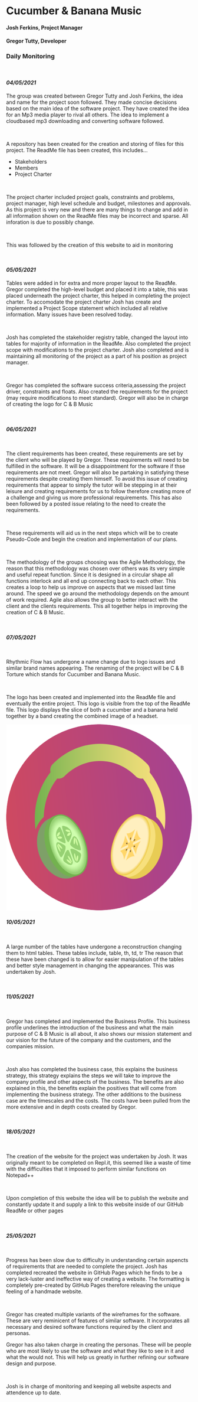 <h1>Cucumber & Banana Music</h1>
<h4>Josh Ferkins, Project Manager</h4>
<h4>Gregor Tutty, Developer</h4>


<h3>Daily Monitoring</h3>
<br>
<h4><i>04/05/2021</i></h4>
<p>The group was created between Gregor Tutty and Josh Ferkins, the idea and name for the project soon followed. They made concise decisions
based on the main idea of the software project. They have created the idea for an Mp3 media player to rival all others. The idea to implement a 
cloudbased mp3 downloading and converting software followed.</p>
<br>
<p>A repository has been created for the creation and storing of files for this project. The ReadMe file has been created, this includes...</p>
	<ul>
		<li>Stakeholders</li>
  	        <li>Members</li>
		<li>Project Charter</li>
	</ul>
<br>
<p>The project charter included project goals, constraints and problems, project manager, high level schedule and budget, milestones and approvals.
As this project is very new and there are many things to change and add in all information shown on the ReadMe files may be incorrect and sparse.
All inforation is due to possibly change.</p>
<br>
<p>This was followed by the creation of this website to aid in monitoring</p>
<br>
<h4><i>05/05/2021</i></h4>
<p>Tables were added in for extra and more proper layout to the ReadMe. Gregor completed the high-level budget and placed it into a table, this 
was placed underneath the project charter, this helped in completing the project charter. To accomodate the project charter Josh has create and implemented 
a Project Scope statement which included all relative information. Many issues have been resolved today.</p>
<br>
<p>Josh has completed the stakeholder registry table, changed the layout into tables for majority of information in the ReadMe. Also completed the project scope 
with modifications to the project charter. Josh also completed and is maintaining all monitoring of the project as a part of his position as project manager.<p>
<br>
<p>Gregor has completed the software success criteria,assessing the project driver, constraints and floats. Also created the requirements for the project
(may require modifications to meet standard). Gregor will also be in charge of creating the logo for C & B Music</p>
<br>
<h4><i>06/05/2021</i></h4>
<br>
<p>The client requirements has been created, these requirements are set by the client who will be played by Gregor. These requirements will need to be fulfilled 
in the software. It will be a disappointment for the software if thse requirements are not meet.  Gregor will also be partaking in satisfying these requirements 
despite creating them himself. To avoid this issue of creating requirements that appear to simply the tutor will be stepping in at their leisure and creating 
requirements for us to follow therefore creating more of a challenge and giving us more professional requirements. This has also been followed by a posted 
issue relating to the need to create the requirements.</p>
<br>
<p>These requirements will aid us in the next steps which will be to create Pseudo-Code and begin the creation and implementation of our plans.</p>
<br>
<p>The methodology of the groups choosing was the Agile Methodology, the reason that this methodology was chosen over others was its very simple and
useful repeat function. Since it is designed in a circular shape all functions interlock and all end up connecting back to each other. This creates a loop 
to help us improve on aspects that we missed last time around. The speed we go around the methodology depends on the amount of work required. Agile also allows
the group to better interact with the client and the clients requirements. This all together helps in improving the creation of C & B Music.</p>
<br>
<h4><i>07/05/2021</i></h4>
<br>
<p>Rhythmic Flow has undergone a name change due to logo issues and similar brand names appearing. The renaming of the project will be C & B Torture which stands
for Cucumber and Banana Music.</p>
<br>
<p>The logo has been created and implemented into the ReadMe file and eventually the entire project. This logo is visible from the top of the ReadMe file.
This logo displays the slice of both a cucumber and a banana held together by a band creating the combined image of a headset.</p>
<img src="music_logo.png">
<br>
<h4><i>10/05/2021</i></h4>
<br>
<p>A large number of the tables have undergone a reconstruction changing them to html tables. These tables include, table, th, td, tr The reason that these
have been changed is to allow for easier manipulation of the tables and better style management in changing the appearances. This was undertaken by Josh.</p>
<br>
<h4><i>11/05/2021</i></h4>
<br>
<p>Gregor has completed and implemented the Business Profile. This business profile underlines the introduction of the business and what the main 
purpose of C & B Music is all about, it also shows our mission statement and our vision for the future of the company and the customers, 
and the companies mission.</p>
<br>
<p>Josh also has completed the business case, this explains the business strategy, this strategy explains the steps we will take to improve the 
company profile and other aspects of the business. The benefits are also explained in this, the benefits explain the positives that will come from
implementing the business strategy. The other additions to the business case are the timescales and the costs. The costs have been pulled from the
more extensive and in depth costs created by Gregor.</p>
<br>
<h4><i>18/05/2021</i></h4>
<br>
<p>The creation of the website for the project was undertaken by Josh. It was originally meant to be completed on Repl.it, this seemed like a waste of 
time with the difficulties that it imposed to perform similar functions on Notepad++</p>
<br>
<p>Upon completion of this website the idea will be to publish the website and constantly update it and supply a link to this website
inside of our GitHub ReadMe or other pages</p>
<br>
<h4><i>25/05/2021</i></h4>
<br>
<p>Progress has been slow due to difficulty in understanding certain aspencts of requirements that are needed to complete the project. Josh has completed recreated the website in GitHub Pages which he finds to be a very lack-luster and ineffective way of creating a website. The formatting is completely pre-created by GitHub Pages therefore releaving the unique feeling of a handmade website.</p>
<br>
<p>Gregor has created multiple variants of the wireframes for the software. These are very reminicent of features of similar software. It incorporates all necessary and desired software functions required by the client and personas.</p>
<p>Gregor has also taken charge in creating the personas. These will be people who are most likely to use the software and what they like to see in it and what the would not. This will help us greatly in further refining our software design and purpose.</p>
<br>
<p>Josh is in charge of monitoring and keeping all website aspects and attendence up to date.</p>
<br>
